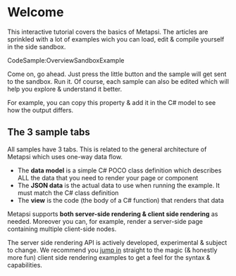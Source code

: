 # Welcome

This interactive tutorial covers the basics of Metapsi. The articles are sprinkled with a lot of examples wich you can load, edit & compile yourself in the side sandbox.


CodeSample:OverviewSandboxExample

Come on, go ahead. Just press the little <sl-icon name="caret-right-square"></sl-icon> button and the sample will get sent to the sandbox. Run it.
Of course, each sample can also be edited which will help you explore & understand it better.

For example, you can copy <sl-copy-button value='public string ModelProperty3 { get; set; }="Value 3";' copy-label='public string ModelProperty3 { get; set; }="Value 3"'></sl-copy-button>  this property & add it in the C# model to see how the output differs.

## The 3 sample tabs

All samples have 3 tabs. This is related to the general architecture of Metapsi which uses one-way data flow.

* The **data model** is a simple C# POCO class definition which describes ALL the data that you need to render your page or component
* The **JSON data** is the actual data to use when running the example. It must match the C# class definition
* The **view** is the code (the body of a C# function) that renders that data

<div class="rounded p-4 bg-blue-100">
Metapsi supports <strong>both server-side rendering & client side rendering</strong> as needed. Moreover you can, for example, render a server-side page containing multiple client-side nodes.
</div>

The server side rendering API is actively developed, experimental & subject to change. 
We recommend you [jump in](/tutorial/hello-world) straight to the magic (& honestly more fun) client side rendering examples to get a feel for the syntax & capabilities.